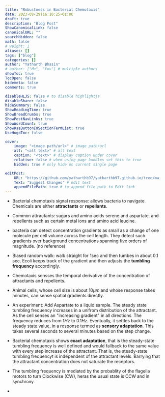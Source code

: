 ```yaml
---
title: "Robustness in Bacterial Chemotaxis"
date: 2023-08-29T16:10:25+01:00
draft: true
description: "Blog Post"
ShowCanonicalLink: false
canonicalURL: ""
searchHidden: false
math: false
# weight: 1
aliases: []
tags: ["blog"]
categories: []
author: "Yatharth Bhasin"
# author: ["Me", "You"] # multiple authors
showToc: true
TocOpen: false
hidemeta: false
comments: true

disableHLJS: false # to disable highlightjs
disableShare: false
hideSummary: false
ShowReadingTime: true
ShowBreadCrumbs: true
ShowPostNavLinks: true
ShowWordCount: true
ShowRssButtonInSectionTermList: true
UseHugoToc: false

cover:
    image: "<image path/url>" # image path/url
    alt: "<alt text>" # alt text
    caption: "<text>" # display caption under cover
    relative: false # when using page bundles set this to true
    hidden: true # only hide on current single page

editPost:
    URL: "https://github.com/yatharthb97/yatharthb97.github.io/tree/main/content/"
    Text: "Suggest Changes" # edit text
    appendFilePath: true # to append file path to Edit link
---
```




+ Bacterial chemotaxis signal response: allows bacteria to navigate. Chemicals are either **attractants** or **repellants**.

+ Common attractants: sugars and amino acids serene and aspartate, and repellents such as certain metal ions and amino acid leucine.
+ bacteria can detect concentration gradients as small as a change of one molecule per cell volume across the cell length. They detect such gradients over background concentrations spanning five orders of magnitude. (no reference)
+ Biased random walk: walk straight for 1sec and then tumbes in about  0.1 sec. Ecoli keeps track of the gradient and then adjusts the **tumbling frequency** accordingly.
+ Chemotaxis sensses the temporal derivative of the concentration of attractants and repellents.
+ Animal cells, whose cell size is about $10\mu m$ and whose response takes minutes, can sense spatial gradients directly.

+ An experiment: Add Aspartate to a liquid sample. The steady state tumbling frequency increases in a unifrom distribution of the attractant. As the cell senses an "increasing gradient" in all directions. The frequency reduces from $1Hz$ to $0.1Hz$. Eventually, it settles back to the steady state value, in a response termed as **sensory adaptation**. This takes several seconds to several minutes based on the step change.
+ Bacterial chemotaxis shows **exact adaptation**, that is the steady-state tumbling frequency is well defined and would fallback to the same value with every step increase of the attractant. That is, the steady-state tumbling frequencyt is independent of the attractant levels. Barrying that the attractant concentration does not saturate the receptors.
+ The tumbling frequency is mediated by the probablity of the flagella motors to turn Clockwise (CW), heras the usual state is CCW and in synchrony.
+ 
